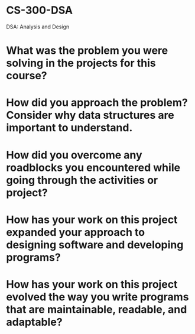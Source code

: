 # CS-300-DSA
DSA: Analysis and Design
# What was the problem you were solving in the projects for this course?
# How did you approach the problem? Consider why data structures are important to understand.
# How did you overcome any roadblocks you encountered while going through the activities or project?
# How has your work on this project expanded your approach to designing software and developing programs?
# How has your work on this project evolved the way you write programs that are maintainable, readable, and adaptable?
